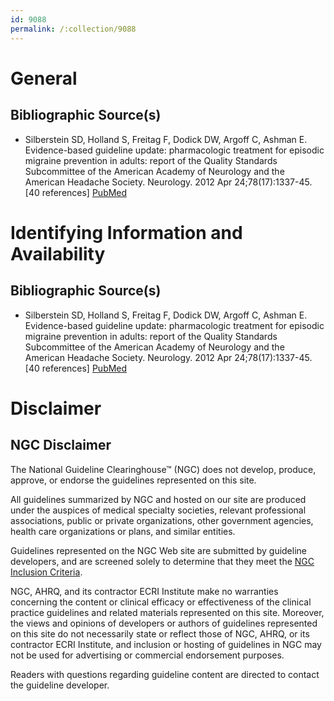 ```yaml
---
id: 9088
permalink: /:collection/9088
---
```


# General

## Bibliographic Source(s)

- Silberstein SD, Holland S, Freitag F, Dodick DW, Argoff C, Ashman E. Evidence-based guideline update: pharmacologic treatment for episodic migraine prevention in adults: report of the Quality Standards Subcommittee of the American Academy of Neurology and the American Headache Society. Neurology. 2012 Apr 24;78(17):1337-45. [40 references] [ PubMed ](http://www.ncbi.nlm.nih.gov/entrez/query.fcgi?cmd=Retrieve&db=pubmed&dopt=Abstract&list_uids=22529202)

# Identifying Information and Availability

## Bibliographic Source(s)

- Silberstein SD, Holland S, Freitag F, Dodick DW, Argoff C, Ashman E. Evidence-based guideline update: pharmacologic treatment for episodic migraine prevention in adults: report of the Quality Standards Subcommittee of the American Academy of Neurology and the American Headache Society. Neurology. 2012 Apr 24;78(17):1337-45. [40 references] [ PubMed ](http://www.ncbi.nlm.nih.gov/entrez/query.fcgi?cmd=Retrieve&db=pubmed&dopt=Abstract&list_uids=22529202)

# Disclaimer

## NGC Disclaimer

The National Guideline Clearinghouse™ (NGC) does not develop, produce, approve, or endorse the guidelines represented on this site.

All guidelines summarized by NGC and hosted on our site are produced under the auspices of medical specialty societies, relevant professional associations, public or private organizations, other government agencies, health care organizations or plans, and similar entities.

Guidelines represented on the NGC Web site are submitted by guideline developers, and are screened solely to determine that they meet the [NGC Inclusion Criteria](/help-and-about/summaries/inclusion-criteria).

NGC, AHRQ, and its contractor ECRI Institute make no warranties concerning the content or clinical efficacy or effectiveness of the clinical practice guidelines and related materials represented on this site. Moreover, the views and opinions of developers or authors of guidelines represented on this site do not necessarily state or reflect those of NGC, AHRQ, or its contractor ECRI Institute, and inclusion or hosting of guidelines in NGC may not be used for advertising or commercial endorsement purposes.

Readers with questions regarding guideline content are directed to contact the guideline developer.


